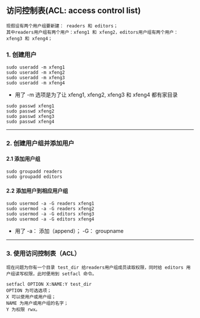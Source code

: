 ## 访问控制表(ACL: access control list)
```
现假设有两个用户组要新建： readers 和 editors；
其中readers用户组有两个用户：xfeng1 和 xfeng2，editors用户组有两个用户：xfeng3 和 xfeng4；
```
### 1. 创建用户  
  ```
  sudo useradd -m xfeng1
  sudo useradd -m xfeng2
  sudo useradd -m xfeng3
  sudo useradd -m xfeng4
  ```
  
- 用了 -m 选项是为了让 xfeng1, xfeng2, xfeng3 和 xfeng4 都有家目录  
  
```
sudo passwd xfeng1  
sudo passwd xfeng2  
sudo passwd xfeng3  
sudo passwd xfeng4  
```

***

### 2. 创建用户组并添加用户
  #### 2.1 添加用户组
  ```
  sudo groupadd readers
  sudo groupadd editors
  ```
  #### 2.2 添加用户到相应用户组  
  ```
  sudo usermod -a -G readers xfeng1
  sudo usermod -a -G readers xfeng2
  sudo usermod -a -G editors xfeng3
  sudo usermod -a -G editors xfeng4
  ```
- 用了 -a： 添加（append）； -G： groupname

***
### 3. 使用访问控制表（ACL）
``` 
现在问题为你有一个目录 test_dir 给readers用户组成员读取权限，同时给 editors 用户组读写权限，此时便用到 setfacl 命令。
```
```
setfacl OPTION X:NAME:Y test_dir
OPTION 为可选选项；
X 可以使用户或用户组；
NAME 为用户或用户组的名字；
Y 为权限 rwx。
```
